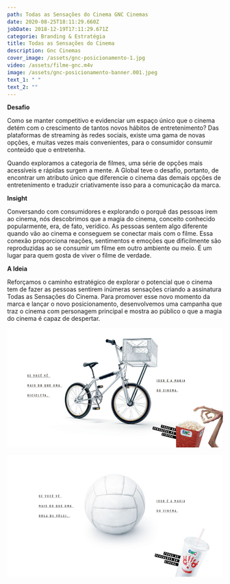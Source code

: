 ```yaml
---
path: Todas as Sensações do Cinema GNC Cinemas
date: 2020-08-25T18:11:29.660Z
jobDate: 2018-12-19T17:11:29.671Z
categorie: Branding & Estratégia
title: Todas as Sensações do Cinema
description: Gnc Cinemas
cover_image: /assets/gnc-posicionamento-1.jpg
video: /assets/filme-gnc.m4v
image: /assets/gnc-posicionamento-banner.001.jpeg
text_1: " "
text_2: ""
---
```

**Desafio** 

Como se manter competitivo e evidenciar um espaço único que o cinema detém com o crescimento de tantos novos hábitos de entretenimento? Das plataformas de streaming às redes sociais, existe uma gama de novas opções, e muitas vezes mais convenientes, para o consumidor consumir conteúdo que o entretenha.

Quando exploramos a categoria de filmes, uma série de opções mais acessíveis e rápidas surgem a mente. A Global teve o desafio, portanto, de encontrar um atributo único que diferencie o cinema das demais opções de entretenimento e traduzir criativamente isso para a comunicação da marca.

**Insight**

Conversando com consumidores e explorando o porquê das pessoas irem ao cinema, nós descobrimos que a magia do cinema, conceito conhecido popularmente, era, de fato, verídico. As pessoas sentem algo diferente quando vão ao cinema e conseguem se conectar mais com o filme. Essa conexão proporciona reações, sentimentos e emoções que dificilmente são reproduzidas ao se consumir um filme em outro ambiente ou meio. É um lugar para quem gosta de viver o filme de verdade.

**A Ideia**

Reforçamos o caminho estratégico de explorar o potencial que o cinema tem de fazer as pessoas sentirem inúmeras sensações criando a assinatura Todas as Sensações do Cinema. Para promover esse novo momento da marca e lançar o novo posicionamento, desenvolvemos uma campanha que traz o cinema com personagem principal e mostra ao público o que a magia do cinema é capaz de despertar.

![](/assets/gnc-posicionamento-1.jpg)

![](/assets/gnc-posicionamento-2.jpg)